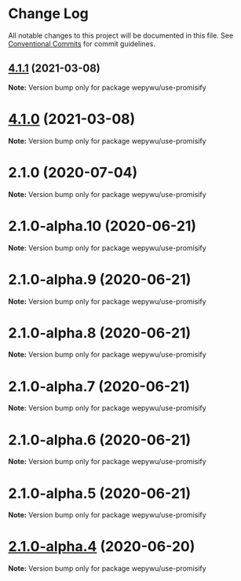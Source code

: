 # Change Log

All notable changes to this project will be documented in this file.
See [Conventional Commits](https://conventionalcommits.org) for commit guidelines.

## [4.1.1](https://github.com/zhangli344236745/wepy/compare/v4.1.0...v4.1.1) (2021-03-08)

**Note:** Version bump only for package wepywu/use-promisify





# [4.1.0](https://github.com/zhangli344236745/wepy/compare/v2.1.0...v4.1.0) (2021-03-08)

**Note:** Version bump only for package wepywu/use-promisify






# 2.1.0 (2020-07-04)

**Note:** Version bump only for package wepywu/use-promisify





# 2.1.0-alpha.10 (2020-06-21)

**Note:** Version bump only for package wepywu/use-promisify





# 2.1.0-alpha.9 (2020-06-21)

**Note:** Version bump only for package wepywu/use-promisify





# 2.1.0-alpha.8 (2020-06-21)

**Note:** Version bump only for package wepywu/use-promisify





# 2.1.0-alpha.7 (2020-06-21)

**Note:** Version bump only for package wepywu/use-promisify





# 2.1.0-alpha.6 (2020-06-21)

**Note:** Version bump only for package wepywu/use-promisify





# 2.1.0-alpha.5 (2020-06-21)

**Note:** Version bump only for package wepywu/use-promisify





# [2.1.0-alpha.4](https://github.com/zhangli344236745/wepy/compare/v2.1.0-alpha.2...v2.1.0-alpha.4) (2020-06-20)

**Note:** Version bump only for package wepywu/use-promisify
